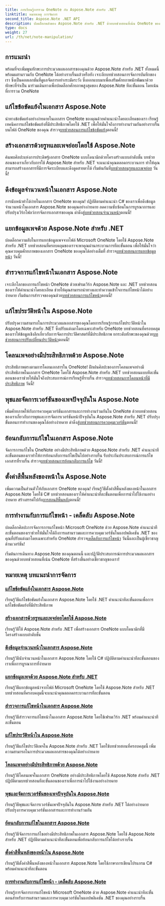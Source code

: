 ```yaml
---
title: การเรียนรู้การรวม OneNote กับ Aspose.Note สำหรับ .NET
linktitle: หมายเหตุ การจัดการ
second_title: Aspose.Note .NET API
description: ปลดล็อกพลังของ Aspose.Note สำหรับ .NET ด้วยบทช่วยสอนที่เน้น OneNote ของเรา แก้ไขข้อขัดแย้ง สร้างเอกสารแบบไดนามิก และสำรวจการจัดการหน้าอย่างมีประสิทธิภาพ
type: docs
weight: 27
url: /th/net/note-manipulation/
---
```


## การแนะนำ

พร้อมที่จะเพิ่มพูนทักษะการประมวลผลเอกสารของคุณด้วย Aspose.Note สำหรับ .NET ทั้งหมดนี้พร้อมผสานรวมกับ OneNote ได้อย่างราบรื่นแล้วหรือยัง เจาะลึกบทช่วยสอนการจัดการบันทึกของเรา ซึ่งเป็นคอลเลกชันที่ดูแลจัดการอย่างระมัดระวัง ซึ่งออกแบบมาเพื่อเสริมศักยภาพนักพัฒนาด้วยทักษะที่จำเป็น มาร่วมเดินทางเพื่อปลดล็อกศักยภาพสูงสุดของ Aspose.Note ทีละขั้นตอน โดยเน้นที่การรวม OneNote

## แก้ไขข้อขัดแย้งในเอกสาร Aspose.Note
 นำทางข้อขัดแย้งอย่างง่ายดายในเอกสาร OneNote ของคุณด้วยคำแนะนำโดยละเอียดของเรา เรียนรู้เทคนิคการแก้ไขข้อขัดแย้งที่มีประสิทธิภาพโดยใช้ .NET เพื่อให้มั่นใจถึงการทำงานร่วมกันอย่างราบรื่นบนไฟล์ OneNote ของคุณ สำรวจ[บทช่วยสอนการแก้ไขข้อขัดแย้ง](./conflict-page-resolution/)ตอนนี้!

## สร้างเอกสารด้วยรูทและเพจย่อยโดยใช้ Aspose.Note
 ค้นพบศิลปะแห่งการประดิษฐ์เอกสาร OneNote แบบไดนามิกด้วยโครงสร้างแบบลำดับชั้น บทช่วยสอนของเราเกี่ยวกับการใช้ Aspose.Note สำหรับ .NET จะแนะนำคุณตลอดกระบวนการ ทำให้คุณสามารถสร้างเอกสารที่มีการจัดระเบียบและดึงดูดสายตาได้ เริ่มต้นกันที่[บทช่วยสอนรูทและเพจย่อย](./create-documents-root-sub-pages/) วันนี้!

## ดึงข้อมูลจำนวนหน้าในเอกสาร Aspose.Note
 การนับหน้าทำได้ง่ายในเอกสาร OneNote ของคุณ! ปฏิบัติตามคำแนะนำ C# ของเราเพื่อดึงข้อมูลจำนวนหน้าในเอกสาร Aspose.Note ของคุณอย่างง่ายดาย ลดความซับซ้อนในการบูรณาการและปรับปรุงเวิร์กโฟลว์การจัดการเอกสารของคุณ ดำดิ่งสู่[บทช่วยสอนจำนวนหน้า](./retrieve-number-of-pages/)ตอนนี้!

## แยกข้อมูลเพจด้วย Aspose.Note สำหรับ .NET
ปลดล็อกความลับในการแยกข้อมูลเพจจากไฟล์ Microsoft OneNote โดยใช้ Aspose.Note สำหรับ .NET บทช่วยสอนที่ครอบคลุมของเราจะพาคุณผ่านกระบวนการทีละขั้นตอน เพื่อให้มั่นใจว่าคุณควบคุมศักยภาพของเอกสาร OneNote ของคุณได้อย่างเต็มที่ สำรวจ[บทช่วยสอนการแยกข้อมูลหน้า](./extract-page-information/) วันนี้!

## สำรวจการแก้ไขหน้าในเอกสาร Aspose.Note
 เจาะลึกโลกของการแก้ไขหน้า OneNote ด้วยเฟรมเวิร์ก Aspose.Note และ .NET บทช่วยสอนของเราให้คำแนะนำโดยละเอียด ช่วยให้คุณสามารถนำทางและทำความเข้าใจการแก้ไขหน้าได้อย่างง่ายดาย เริ่มต้นการสำรวจของคุณด้วย[บทช่วยสอนการแก้ไขหน้า](./page-revisions-exploration/)ตอนนี้!

## แก้ไขประวัติหน้าใน Aspose.Note
 ปรับปรุงความสามารถในการประมวลผลเอกสารของคุณโดยการเรียนรู้การแก้ไขประวัติหน้าใน Aspose.Note สำหรับ .NET ซึ่งปรับแต่งมาโดยเฉพาะสำหรับ OneNote บทช่วยสอนที่ครอบคลุมของเราให้ข้อมูลเชิงลึกเกี่ยวกับการจัดการประวัติศาสตร์ที่มีประสิทธิภาพ ยกระดับทักษะของคุณด้วย[บทช่วยสอนการปรับเปลี่ยนประวัติหน้า](./modify-page-history/)ตอนนี้!

## โคลนเพจอย่างมีประสิทธิภาพด้วย Aspose.Note
ประสิทธิภาพตรงตามการโคลนเอกสารใน OneNote! ฝึกฝนศิลปะของการโคลนเพจอย่างมีประสิทธิภาพในเอกสาร OneNote โดยใช้ Aspose.Note สำหรับ .NET บทช่วยสอนแบบทีละขั้นตอนของเราช่วยให้มั่นใจถึงประสบการณ์การเรียนรู้ที่ราบรื่น สำรวจ[บทช่วยสอนการโคลนหน้าที่มีประสิทธิภาพ](./efficient-page-cloning/) วันนี้!

## พุชและจัดการเวอร์ชันของเพจปัจจุบันใน Aspose.Note
 เพิ่มศักยภาพให้กับการควบคุมเวอร์ชันเอกสารและการทำงานร่วมกันใน OneNote ด้วยบทช่วยสอนของเราเกี่ยวกับการพุชและการจัดการเวอร์ชันหน้าปัจจุบันใน Aspose.Note สำหรับ .NET ปรับปรุงขั้นตอนการทำงานของคุณได้อย่างง่ายดาย ดำดิ่งสู่[บทช่วยสอนการควบคุมเวอร์ชัน](./manage-current-page-versions/)ตอนนี้!

## ย้อนกลับการแก้ไขในเอกสาร Aspose.Note
 จัดการการแก้ไขใน OneNote อย่างมีประสิทธิภาพด้วย Aspose.Note สำหรับ .NET คำแนะนำทีละขั้นตอนของเราทำให้การย้อนกลับการแก้ไขเป็นไปอย่างราบรื่น รับประกันประสบการณ์การแก้ไขเอกสารที่ราบรื่น สำรวจ[บทช่วยสอนการย้อนกลับการแก้ไข](./roll-back-document-revisions/) วันนี้!

## ตั้งค่าสีพื้นหลังของหน้าใน Aspose.Note
เพิ่มความเป็นส่วนตัวให้กับเอกสาร OneNote ของคุณ! เรียนรู้วิธีตั้งค่าสีพื้นหลังของหน้าในเอกสาร Aspose.Note โดยใช้ C# บทช่วยสอนของเราให้คำแนะนำทีละขั้นตอนเพื่อการนำไปใช้งานอย่างง่ายดาย สร้างสรรค์ไปกับ[การสอนสีพื้นหลัง](./set-page-background-color/)ตอนนี้!

## การทำงานกับการแก้ไขหน้า - เคล็ดลับ Aspose.Note
 ปลดล็อกศิลปะการจัดการการแก้ไขหน้า Microsoft OneNote ด้วย Aspose.Note คำแนะนำทีละขั้นตอนของเราช่วยให้มั่นใจได้ถึงการผสานรวมและการควบคุมเวอร์ชันในแอปพลิเคชัน .NET ของคุณที่ปรับแต่งมาโดยเฉพาะสำหรับ OneNote สำรวจ[เคล็ดลับการแก้ไขหน้า](./working-with-page-revisions/) วันนี้และเป็นผู้เชี่ยวชาญด้านเวอร์ชัน!

เริ่มต้นการเดินทาง Aspose.Note ของคุณตอนนี้ และปฏิวัติประสบการณ์การประมวลผลเอกสารของคุณด้วยบทช่วยสอนที่เน้น OneNote ที่สร้างขึ้นอย่างเชี่ยวชาญของเรา!
## หมายเหตุ บทแนะนำการจัดการ
### [แก้ไขข้อขัดแย้งในเอกสาร Aspose.Note](./conflict-page-resolution/)
เรียนรู้วิธีแก้ไขข้อขัดแย้งในเอกสาร Aspose.Note โดยใช้ .NET คำแนะนำทีละขั้นตอนเพื่อการแก้ไขข้อขัดแย้งที่มีประสิทธิภาพ
### [สร้างเอกสารด้วยรูทและเพจย่อยโดยใช้ Aspose.Note](./create-documents-root-sub-pages/)
เรียนรู้วิธีใช้ Aspose.Note สำหรับ .NET เพื่อสร้างเอกสาร OneNote แบบไดนามิกที่มีโครงสร้างแบบลำดับชั้น
### [ดึงข้อมูลจำนวนหน้าในเอกสาร Aspose.Note](./retrieve-number-of-pages/)
เรียนรู้วิธีนับจำนวนหน้าในเอกสาร Aspose.Note โดยใช้ C# ปฏิบัติตามคำแนะนำทีละขั้นตอนของเราเพื่อการบูรณาการที่ง่ายดาย
### [แยกข้อมูลเพจด้วย Aspose.Note สำหรับ .NET](./extract-page-information/)
เรียนรู้วิธีแยกข้อมูลหน้าจากไฟล์ Microsoft OneNote โดยใช้ Aspose.Note สำหรับ .NET บทช่วยสอนที่ครอบคลุมนี้จะแนะนำคุณตลอดกระบวนการทีละขั้นตอน
### [สำรวจการแก้ไขหน้าในเอกสาร Aspose.Note](./page-revisions-exploration/)
เรียนรู้วิธีสำรวจการแก้ไขหน้าในเอกสาร Aspose.Note โดยใช้เฟรมเวิร์ก .NET พร้อมคำแนะนำทีละขั้นตอน
### [แก้ไขประวัติหน้าใน Aspose.Note](./modify-page-history/)
เรียนรู้วิธีแก้ไขประวัติเพจใน Aspose.Note สำหรับ .NET โดยใช้บทช่วยสอนที่ครอบคลุมนี้ เพิ่มความสามารถในการประมวลผลเอกสารของคุณได้อย่างง่ายดาย
### [โคลนเพจอย่างมีประสิทธิภาพด้วย Aspose.Note](./efficient-page-cloning/)
เรียนรู้วิธีโคลนเพจในเอกสาร OneNote อย่างมีประสิทธิภาพโดยใช้ Aspose.Note สำหรับ .NET ปฏิบัติตามบทช่วยสอนทีละขั้นตอนของเราเพื่อการนำไปใช้งานอย่างง่ายดาย
### [พุชและจัดการเวอร์ชันของเพจปัจจุบันใน Aspose.Note](./manage-current-page-versions/)
เรียนรู้วิธีพุชและจัดการเวอร์ชันเพจปัจจุบันใน Aspose.Note สำหรับ .NET ได้อย่างง่ายดาย ปรับปรุงการควบคุมเวอร์ชันเอกสารและการทำงานร่วมกัน
### [ย้อนกลับการแก้ไขในเอกสาร Aspose.Note](./roll-back-document-revisions/)
เรียนรู้วิธีจัดการการแก้ไขอย่างมีประสิทธิภาพในเอกสาร Aspose.Note โดยใช้ Aspose.Note สำหรับ .NET ปฏิบัติตามคำแนะนำทีละขั้นตอนเพื่อย้อนกลับการแก้ไขได้อย่างราบรื่น
### [ตั้งค่าสีพื้นหลังของหน้าใน Aspose.Note](./set-page-background-color/)
เรียนรู้วิธีตั้งค่าสีพื้นหลังของหน้าในเอกสาร Aspose.Note โดยใช้ภาษาการเขียนโปรแกรม C# พร้อมคำแนะนำทีละขั้นตอน
### [การทำงานกับการแก้ไขหน้า - เคล็ดลับ Aspose.Note](./working-with-page-revisions/)
เรียนรู้การจัดการการแก้ไขหน้า Microsoft OneNote ด้วย Aspose.Note คำแนะนำทีละขั้นตอนสำหรับการผสานรวมและการควบคุมเวอร์ชันในแอปพลิเคชัน .NET ของคุณอย่างราบรื่น